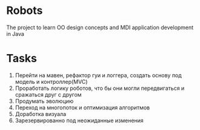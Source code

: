 # Robots
The project to learn OO design concepts and MDI application development in Java


# Tasks
1) Перейти на мавен, рефактор гуи и логгера, создать основу под модель и контроллер(MVC)
2) Проработать логику роботов, что бы они могли передвигаться и сражаться друг с другом
3) Продумать эволюцию
4) Переход на многопоток и оптимизация алгоритмов
5) Доработка визуала
6) Зарезервированно под неожиданные изменения
